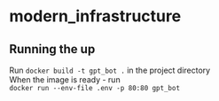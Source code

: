 # modern_infrastructure

## Running the up  
Run ```docker build -t gpt_bot .``` in the project directory  
When the image is ready - run  
```docker run --env-file .env -p 80:80 gpt_bot```